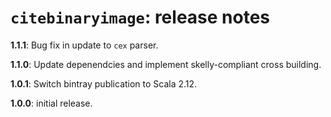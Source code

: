 # `citebinaryimage`: release notes

**1.1.1**:  Bug fix in update to `cex` parser.

**1.1.0**: Update depenendcies and implement skelly-compliant cross building.

**1.0.1**:  Switch bintray publication to Scala 2.12.

**1.0.0**:  initial release.
